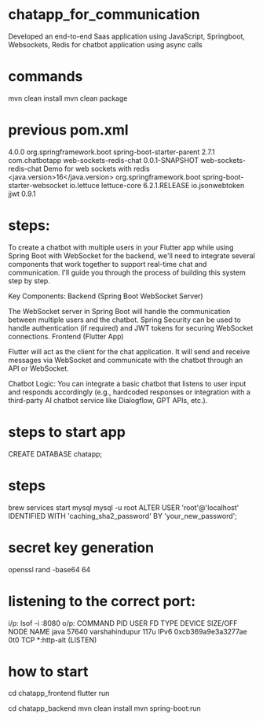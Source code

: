 # chatapp_for_communication
Developed an end-to-end Saas application using JavaScript, Springboot, Websockets, Redis for chatbot application using async calls


# commands
mvn clean install
mvn clean package


# previous pom.xml

<?xml version="1.0" encoding="UTF-8"?>
<project xmlns="http://maven.apache.org/POM/4.0.0" xmlns:xsi="http://www.w3.org/2001/XMLSchema-instance"
         xsi:schemaLocation="http://maven.apache.org/POM/4.0.0 https://maven.apache.org/xsd/maven-4.0.0.xsd">
<modelVersion>4.0.0</modelVersion>
<parent>
    <groupId>org.springframework.boot</groupId>
    <artifactId>spring-boot-starter-parent</artifactId>
    <version>2.7.1</version>
</parent>
<groupId>com.chatbotapp</groupId>
<artifactId>web-sockets-redis-chat</artifactId>
<version>0.0.1-SNAPSHOT</version>
<name>web-sockets-redis-chat</name>
<description>Demo for web sockets with redis</description>
<properties>
    <java.version>16</java.version>
</properties>
<dependencies>
    <dependency>
        <groupId>org.springframework.boot</groupId>
        <artifactId>spring-boot-starter-websocket</artifactId>
    </dependency>
    <dependency>
        <groupId>io.lettuce</groupId>
        <artifactId>lettuce-core</artifactId>
        <version>6.2.1.RELEASE</version>
    </dependency>
    <dependency>
        <groupId>io.jsonwebtoken</groupId>
        <artifactId>jjwt</artifactId>
        <version>0.9.1</version>
    </dependency>
</dependencies>
</project>


# steps:
To create a chatbot with multiple users in your Flutter app while using Spring Boot with WebSocket for the backend, we'll need to integrate several components that work together to support real-time chat and communication. I'll guide you through the process of building this system step by step.

Key Components:
Backend (Spring Boot WebSocket Server)

The WebSocket server in Spring Boot will handle the communication between multiple users and the chatbot.
Spring Security can be used to handle authentication (if required) and JWT tokens for securing WebSocket connections.
Frontend (Flutter App)

Flutter will act as the client for the chat application. It will send and receive messages via WebSocket and 
communicate with the chatbot through an API or WebSocket.

Chatbot Logic:
You can integrate a basic chatbot that listens to user input and responds accordingly (e.g., hardcoded responses or integration with a third-party AI chatbot service like Dialogflow, GPT APIs, etc.).

# steps to start app
CREATE DATABASE chatapp;

# steps
brew services start mysql
mysql -u root
ALTER USER 'root'@'localhost' IDENTIFIED WITH 'caching_sha2_password' BY 'your_new_password';

# secret key generation
openssl rand -base64 64

# listening to the correct port:
i/p:
lsof -i :8080
o/p:
COMMAND   PID           USER   FD   TYPE             DEVICE SIZE/OFF NODE NAME
java    57640 varshahindupur  117u  IPv6 0xcb369a9e3a3277ae      0t0  TCP *:http-alt (LISTEN)


# how to start
cd chatapp_frontend
flutter run

cd chatapp_backend
mvn clean install
mvn spring-boot:run